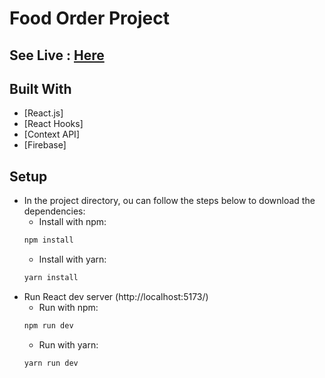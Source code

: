 # Food Order Project

## See Live : [Here](https://emresaltabas.github.io/FoodOrder_Project_React/)



## Built With

- [React.js]
- [React Hooks]
- [Context API]
- [Firebase]



## Setup

- In the project directory, ou can follow the steps below to download the dependencies:
  - Install with npm:
  ```sh
  npm install
  ```
  - Install with yarn:
  ```sh
  yarn install
  ```
- Run React dev server (http://localhost:5173/)
  - Run with npm:
  ```sh
  npm run dev
  ```
  - Run with yarn:
  ```sh
  yarn run dev
   ```
